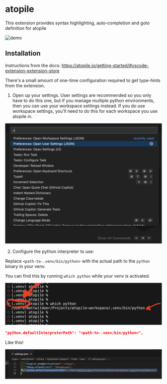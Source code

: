 # atopile

This extension provides syntax highlighting, auto-completion and goto definition for atopile

![demo](demo.gif)

## Installation

Instructions from the docs: https://atopile.io/getting-started/#vscode-extension-extension-store

There's a small amount of one-time configuration required to get type-hints from the extension.

1. Open up your settings. User settings are recommended so you only have to do this one, but if you manage multiple python environments, then you can use your workspace settings instead. If you do use workspace settings, you'll need to do this for each workspace you use atopile in.

![](../../docs/assets/images/user-settings.png)


2. Configure the python interpreter to use:

Replace `<path-to-.venv/bin/python>` with the actual path to the `python` binary in your venv.

You can find this by running `which python` while your venv is activated.

![](../../docs/assets/images/which-python.png)

```json
"python.defaultInterpreterPath": "<path-to-.venv/bin/python>",
```

Like this!

![](../../docs/assets/images/python-interpreter-settings.png)

